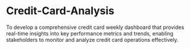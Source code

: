 # Credit-Card-Analysis

To develop a comprehensive credit card weekly dashboard that provides real-time insights into key performance metrics and trends, enabling stakeholders to monitor and analyze credit card operations effectively. 
